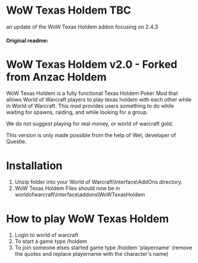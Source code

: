 # WoW Texas Holdem TBC

an update of the WoW Texas Holdem addon focusing on 2.4.3 


#### Original readme:
# WoW Texas Holdem v2.0 - Forked from Anzac Holdem

WoW Texas Holdem is a fully functional Texas Holdem Poker Mod that allows World of Warcraft players to play texas holdem with each other while in World of Warcraft.  This mod provides users something to do while waiting for spawns, raiding, and while looking for a group.

We do not suggest playing for real money, or world of warcraft gold.

This version is only made possible from the help of Wet, developer of Questie.


# Installation

1) Unzip folder into your World of Warcraft\Interface\AddOns directory.
2) WoW Texas Holdem Files should now be in worldofwarcraft\interface\addons\WoWTexasHoldem


# How to play WoW Texas Holdem

1) Login to world of warcraft
2) To start a game type /holdem
3) To join someone elses started game type /holdem 'playername' (remove the quotes and replace playername with the character's name)
